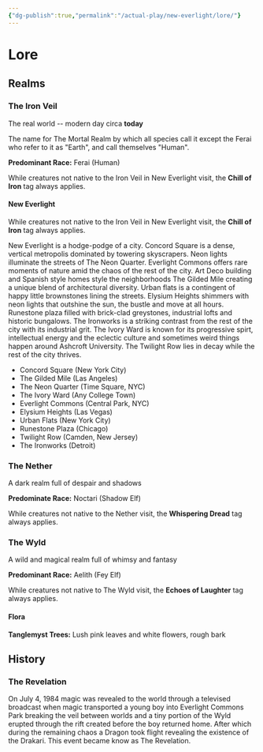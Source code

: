```yaml
---
{"dg-publish":true,"permalink":"/actual-play/new-everlight/lore/"}
---
```


# Lore

## Realms

### The Iron Veil
The real world -- modern day circa **today**

The name for The Mortal Realm by which all species call it except the Ferai who refer to it as "Earth", and call themselves "Human".

**Predominant Race:** Ferai (Human)

While creatures not native to the Iron Veil in New Everlight visit, the **Chill of Iron** tag always applies.

#### New Everlight

While creatures not native to the Iron Veil in New Everlight visit, the **Chill of Iron** tag always applies.

New Everlight is a hodge-podge of a city. Concord Square is a dense, vertical metropolis dominated by towering skyscrapers.  Neon lights illuminate the streets of The Neon Quarter.  Everlight Commons offers rare moments of nature amid the chaos of the rest of the city. Art Deco building and Spanish style homes style the neighborhoods The Gilded Mile creating a unique blend of architectural diversity. Urban flats is a contingent of happy little brownstones lining the streets. Elysium Heights shimmers with neon lights that outshine the sun, the bustle and move at all hours. Runestone plaza filled with brick-clad greystones, industrial lofts and historic bungalows.  The Ironworks is a striking contrast from the rest of the city with its industrial grit. The Ivory Ward is known for its progressive spirt, intellectual energy and the eclectic culture and sometimes weird things happen around Ashcroft University. The Twilight Row lies in decay while the rest of the city thrives.

* Concord Square (New York City)
* The Gilded Mile (Las Angeles)
* The Neon Quarter (Time Square, NYC)
* The Ivory Ward (Any College Town)
* Everlight Commons (Central Park, NYC)
* Elysium Heights (Las Vegas)
* Urban Flats (New York City)
* Runestone Plaza (Chicago)
* Twilight Row (Camden, New Jersey)
* The Ironworks (Detroit)

### The Nether
A dark realm full of despair and shadows

**Predominate Race:** Noctari (Shadow Elf)

While creatures not native to the Nether visit, the **Whispering Dread** tag always applies.

### The Wyld
A wild and magical realm full of whimsy and fantasy

**Predominant Race:** Aelith (Fey Elf)

While creatures not native to The Wyld visit, the **Echoes of Laughter** tag always applies.

#### Flora

**Tanglemyst Trees:** Lush pink leaves and white flowers, rough bark

## History

### The Revelation

On July 4, 1984 magic was revealed to the world through a televised broadcast when magic transported a young boy into Everlight Commons Park breaking the veil between worlds and a tiny portion of the Wyld erupted through the rift created before the boy returned home. After which during the remaining chaos a Dragon took flight revealing the existence of the Drakari. This event became know as The Revelation. 


